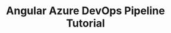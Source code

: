 ---
title: Angular Azure DevOps Pipeline Tutorial
keywords: azure, angular, ci/cd, pipeline, devops
tags: [azure, ci_cd, angular, devops, tutorial]
sidebar: azure_sidebar
toc: false
permalink: azure-angular-devops-pipeline.html
folder: azure
---